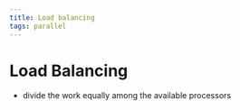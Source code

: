 ```yaml
---
title: Load balancing
tags: parallel 
---
```


# Load Balancing
- divide the work equally among the available processors
































































